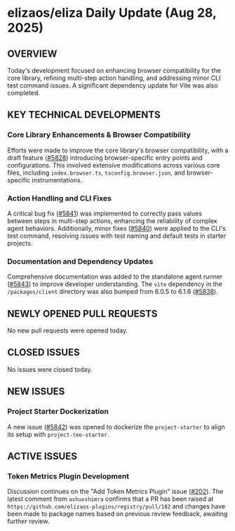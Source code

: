 # elizaos/eliza Daily Update (Aug 28, 2025)

## OVERVIEW

Today's development focused on enhancing browser compatibility for the core library, refining multi-step action handling, and addressing minor CLI test command issues. A significant dependency update for Vite was also completed.

## KEY TECHNICAL DEVELOPMENTS

### Core Library Enhancements & Browser Compatibility
Efforts were made to improve the core library's browser compatibility, with a draft feature ([#5828](https://github.com/elizaos/eliza/pull/5828)) introducing browser-specific entry points and configurations. This involved extensive modifications across various core files, including `index.browser.ts`, `tsconfig.browser.json`, and browser-specific instrumentations.

### Action Handling and CLI Fixes
A critical bug fix ([#5841](https://github.com/elizaos/eliza/pull/5841)) was implemented to correctly pass values between steps in multi-step actions, enhancing the reliability of complex agent behaviors. Additionally, minor fixes ([#5840](https://github.com/elizaos/eliza/pull/5840)) were applied to the CLI's test command, resolving issues with test naming and default tests in starter projects.

### Documentation and Dependency Updates
Comprehensive documentation was added to the standalone agent runner ([#5843](https://github.com/elizaos/eliza/pull/5843)) to improve developer understanding. The `vite` dependency in the `/packages/client` directory was also bumped from 6.0.5 to 6.1.6 ([#5838](https://github.com/elizaos/eliza/pull/5838)).

## NEWLY OPENED PULL REQUESTS

No new pull requests were opened today.

## CLOSED ISSUES

No issues were closed today.

## NEW ISSUES

### Project Starter Dockerization
A new issue ([#5842](https://github.com/elizaos/eliza/issues/5842)) was opened to dockerize the `project-starter` to align its setup with `project-tee-starter`.

## ACTIVE ISSUES

### Token Metrics Plugin Development
Discussion continues on the "Add Token Metrics Plugin" issue ([#202](https://github.com/elizaos/eliza/issues/202)). The latest comment from `ashuxshimra` confirms that a PR has been raised at `https://github.com/elizaos-plugins/registry/pull/182` and changes have been made to package names based on previous review feedback, awaiting further review.
